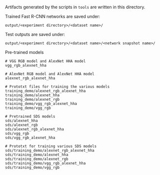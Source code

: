 Artifacts generated by the scripts in `tools` are written in this directory.

Trained Fast R-CNN networks are saved under:

```
output/<experiment directory>/<dataset name>/
```

Test outputs are saved under:

```
output/<experiment directory>/<dataset name>/<network snapshot name>/
```

Pre-trained models
```
# VGG RGB model and AlexNet HHA model
vgg_rgb_alexnet_hha 

# AlexNet RGB model and AlexNet HHA model
alexnet_rgb_alexnet_hha

# Prototxt files for training the various models
training_demo/alexnet_rgb_alexnet_hha
training_demo/alexnet_hha
training_demo/alexnet_rgb
training_demo/vgg_rgb_alexnet_hha
training_demo/vgg_rgb

# Pretrained SDS models
sds/alexnet_hha               
sds/alexnet_rgb
sds/alexnet_rgb_alexnet_hha
sds/vgg_rgb
sds/vgg_rgb_alexnet_hha

# Prototxt for training various SDS models
sds/training_demo/alexnet_rgb_alexnet_hha
sds/training_demo/alexnet_hha
sds/training_demo/alexnet_rgb
sds/training_demo/vgg_rgb_alexnet_hha
sds/training_demo/vgg_rgb
```
